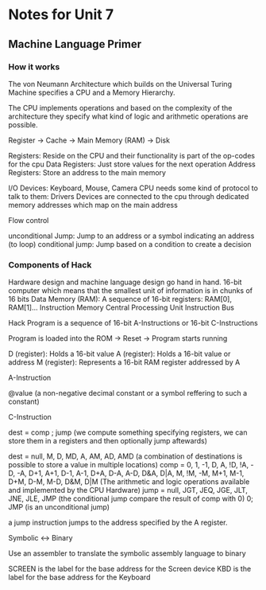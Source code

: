# Notes for Unit 7

## Machine Language Primer

### How it works

The von Neumann Architecture which builds on the Universal Turing Machine specifies
a CPU and a Memory Hierarchy.

The CPU implements operations and based on the complexity of the architecture they specify what kind of logic and arithmetic operations are possible.

Register -> Cache -> Main Memory (RAM) -> Disk

Registers: Reside on the CPU and their functionality is part of the op-codes for the cpu
Data Registers: Just store values for the next operation
Address Registers: Store an address to the main memory

I/O
Devices: Keyboard, Mouse, Camera
CPU needs some kind of protocol to talk to them: Drivers
Devices are connected to the cpu through dedicated memory addresses which map on the main address

Flow control

unconditional Jump: Jump to an address or a symbol indicating an address (to loop)
conditional jump: Jump based on a condition to create a decision

### Components of Hack

Hardware design and machine language design go hand in hand.
16-bit computer which means that the smallest unit of information is in chunks of 16 bits
Data Memory (RAM): A sequence of 16-bit registers: RAM[0], RAM[1]...
Instruction Memory
Central Processing Unit
Instruction Bus

Hack Program is a sequence of
16-bit A-Instructions or
16-bit C-Instructions

Program is loaded into the ROM -> Reset -> Program starts running

D (register): Holds a 16-bit value
A (register): Holds a 16-bit value or address
M (register): Represents a 16-bit RAM register addressed by A

A-Instruction

@value (a non-negative decimal constant or a symbol reffering to such a constant)

C-Instruction

dest = comp ; jump (we compute something specifying registers, we can store them in a registers and then optionally jump aftewards)

dest = null, M, D, MD, A, AM, AD, AMD (a combination of destinations is possible to store a value in multiple locations)
comp = 0, 1, -1, D, A, !D, !A, -D, -A, D+1, A+1, D-1, A-1, D+A, D-A, A-D, D&A, D|A, M, !M, -M, M+1, M-1, D+M, D-M, M-D, D&M, D|M (The arithmetic and logic operations available and implemented by the CPU Hardware)
jump = null, JGT, JEQ, JGE, JLT, JNE, JLE, JMP (the conditional jump compare the result of comp with 0)
0; JMP (is an unconditional jump)

a jump instruction jumps to the address specified by the A register.

Symbolic <-> Binary

Use an assembler to translate the symbolic assembly language to binary

SCREEN is the label for the base address for the Screen device
KBD is the label for the base address for the Keyboard

